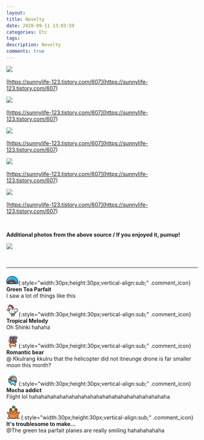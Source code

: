 ```yaml
---
layout: 
title: Novelty
date: 2020-09-11 13:03:59
categories: Etc
tags: 
description: Novelty
comments: true
---
```


![](https://blog.kakaocdn.net/dn/9gsLq/btqIbzMY9pc/PrXbFzOSD079P0IeZ4CoLK/img.jpg)

[https://sunnylife-123.tistory.com/607](<https://sunnylife-123.tistory.com/607>)

![](https://blog.kakaocdn.net/dn/0kITB/btqH7amKsIq/kS9DZgkdKUd2mis4GX7SkK/img.jpg)

[https://sunnylife-123.tistory.com/607](<https://sunnylife-123.tistory.com/607>)

![](https://blog.kakaocdn.net/dn/bUVLJc/btqIdqIZkmw/Ic2hquYzkEKPK4YBxw4Kxk/img.jpg)

[https://sunnylife-123.tistory.com/607](<https://sunnylife-123.tistory.com/607>)

![](https://blog.kakaocdn.net/dn/cM03QN/btqIdsGQqNK/twC6yPrd3kKeKEsLtQNIy1/img.jpg)

[https://sunnylife-123.tistory.com/607](<https://sunnylife-123.tistory.com/607>)

![](https://blog.kakaocdn.net/dn/bwzVuR/btqH505nTtP/vvtHkFSTCrf7jZ3H7THwXK/img.jpg)

[https://sunnylife-123.tistory.com/607](<https://sunnylife-123.tistory.com/607>)

**​**

**Additional photos from the above source / If you enjoyed it, pumup!**

![](https://blog.kakaocdn.net/dn/coxj2S/btqH48ip2cG/aTGq9LHmW1D5nHIYYHRBpk/img.gif)

​

* * *

![comment](/assets/character/turtle.png){:style="width:30px;height:30px;vertical-align:sub;" .comment_icon} **Green Tea Parfait**  
I saw a lot of things like this   
  
![comment](/assets/character/chicken.png){:style="width:30px;height:30px;vertical-align:sub;" .comment_icon} **Tropical Melody**  
Oh Shinki hahaha   
  
![comment](/assets/character/mask.png){:style="width:30px;height:30px;vertical-align:sub;" .comment_icon} **Romantic bear**  
@ Kkulrang kkulru that the helicopter did not itneunge drone is far smaller moon this month?  
  
![comment](/assets/character/goggle.png){:style="width:30px;height:30px;vertical-align:sub;" .comment_icon} **Mocha addict**  
Flight lol hahahahahahahahahahahahahahahahahahahahahahaha   
  
![comment](/assets/character/bird.png){:style="width:30px;height:30px;vertical-align:sub;" .comment_icon} **It's troublesome to make...**  
@The green tea parfait planes are really smiling hahahahahaha  
  

